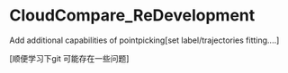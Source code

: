 # CloudCompare_ReDevelopment
Add additional capabilities of pointpicking[set label/trajectories fitting....]

[顺便学习下git 可能存在一些问题]
